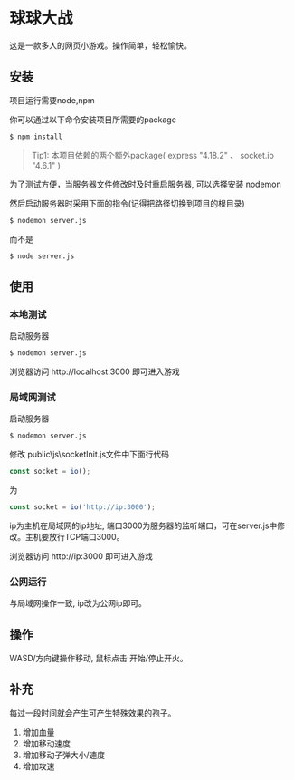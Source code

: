 # 球球大战

这是一款多人的网页小游戏。操作简单，轻松愉快。

## 安装

项目运行需要node,npm

你可以通过以下命令安装项目所需要的package
```sh
$ npm install
```
>Tip1: 本项目依赖的两个额外package( express "4.18.2" 、 socket.io "4.6.1" )

为了测试方便，当服务器文件修改时及时重启服务器, 可以选择安装 nodemon

然后启动服务器时采用下面的指令(记得把路径切换到项目的根目录)
```sh
$ nodemon server.js
```
而不是
```sh
$ node server.js
```
## 使用

### 本地测试

启动服务器
```sh
$ nodemon server.js
```
浏览器访问 http://localhost:3000 即可进入游戏

### 局域网测试
启动服务器
```sh
$ nodemon server.js
```
修改 public\js\socketInit.js文件中下面行代码
```js
const socket = io();
```
为
```js
const socket = io('http://ip:3000');
```
ip为主机在局域网的ip地址, 端口3000为服务器的监听端口，可在server.js中修改。主机要放行TCP端口3000。

浏览器访问 http://ip:3000 即可进入游戏

### 公网运行

与局域网操作一致, ip改为公网ip即可。

## 操作

WASD/方向键操作移动, 鼠标点击 开始/停止开火。

## 补充

每过一段时间就会产生可产生特殊效果的孢子。

1. 增加血量
2. 增加移动速度
3. 增加移动子弹大小/速度
4. 增加攻速